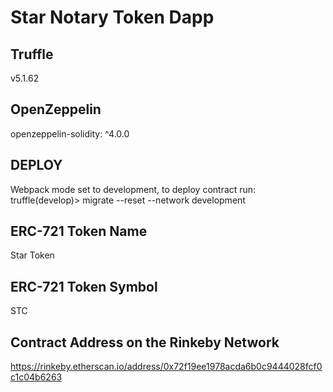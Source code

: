 # Star Notary Token Dapp

## Truffle 
v5.1.62

## OpenZeppelin
openzeppelin-solidity: ^4.0.0

## DEPLOY
Webpack mode set to development, to deploy contract run:
truffle(develop)> migrate --reset --network development

## ERC-721 Token Name
Star Token

## ERC-721 Token Symbol
STC

## Contract Address on the Rinkeby Network
https://rinkeby.etherscan.io/address/0x72f19ee1978acda6b0c9444028fcf0c1c04b6263

